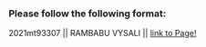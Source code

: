### Please follow the following format: ###

2021mt93307 ||  RAMBABU VYSALI ||      [link to Page!]([http://google.com](https://vysalirambabu.github.io/))
